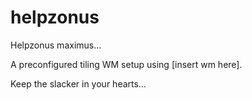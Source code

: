 # helpzonus
Helpzonus maximus... 

A preconfigured tiling WM setup using [insert wm here].

Keep the slacker in your hearts...
